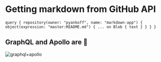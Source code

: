 # Getting markdown from GitHub API

`
query {
    repository(owner: "pyankoff", name: "markdown-app") {
      object(expression: "master:README.md") {
        ... on Blob {
          text
        }
      }
    }
  }
`

## GraphQL and Apollo are 💯
![graphql+apollo](https://jslancer.com/wp-content/uploads/2017/08/GraphQL-Apollo.jpg)
